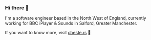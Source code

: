 ### Hi there 👋

I'm a software engineer based in the North West of England, currently working
for BBC iPlayer & Sounds in Salford, Greater Manchester.

If you want to know more, visit [cheste.rs](https://cheste.rs) 🙂
